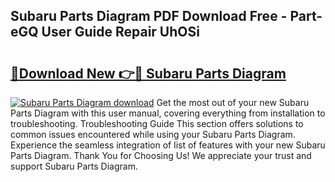 ## Subaru Parts Diagram PDF Download Free - Part-eGQ User Guide Repair UhOSi

# <h2><a href="http://dfiaw9f.blite.top/?on=Subaru+Parts+Diagram">🔗Download New 👉🔴 Subaru Parts Diagram</a></h2>

[![Subaru Parts Diagram download](https://i.imgur.com/lujVjoI.png)](http://dfiaw9f.blite.top/?on=Subaru+Parts+Diagram)
Get the most out of your new Subaru Parts Diagram with this user manual, covering everything from installation to troubleshooting. Troubleshooting Guide This section offers solutions to common issues encountered while using your Subaru Parts Diagram. Experience the seamless integration of list of features with your new Subaru Parts Diagram. Thank You for Choosing Us! We appreciate your trust and support Subaru Parts Diagram.

